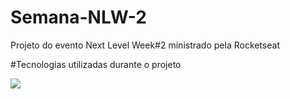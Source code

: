 # Semana-NLW-2
Projeto do evento Next Level Week#2 ministrado pela Rocketseat

#Tecnologias utilizadas durante o projeto
 
    
  <img src="https://img.icons8.com/color/48/000000/html-5.png" />




   


